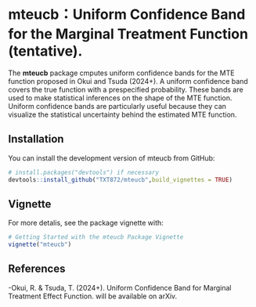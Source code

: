 
<!-- README.md is generated from README.Rmd. Please edit that file -->

# mteucb：Uniform Confidence Band for the Marginal Treatment Function　(tentative).

<!-- badges: start -->
<!-- badges: end -->

The **mteucb** package cmputes uniform confidence bands for the MTE
function proposed in Okui and Tsuda (2024+). A uniform confidence band
covers the true function with a prespecified probability. These bands
are used to make statistical inferences on the shape of the MTE
function. Uniform confidence bands are particularly useful because they
can visualize the statistical uncertainty behind the estimated MTE
function.

## Installation

You can install the development version of mteucb from GitHub:

``` r
# install.packages("devtools") if necessary
devtools::install_github("TXT872/mteucb",build_vignettes = TRUE)
```

## Vignette

For more detalis, see the package vignette with:

``` r
# Getting Started with the mteucb Package Vignette
vignette("mteucb")
```

## References

-Okui, R. & Tsuda, T. (2024+). Uniform Confidence Band for Marginal
Treatment Effect Function. will be available on arXiv.
